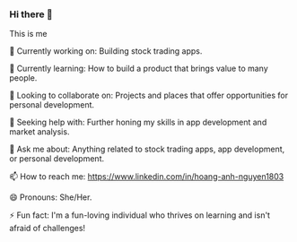 ### Hi there 👋

This is me 

🔭 Currently working on: Building stock trading apps.

🌱 Currently learning: How to build a product that brings value to many people.

👯 Looking to collaborate on: Projects and places that offer opportunities for personal development.

🤔 Seeking help with: Further honing my skills in app development and market analysis.

💬 Ask me about: Anything related to stock trading apps, app development, or personal development.

📫 How to reach me: https://www.linkedin.com/in/hoang-anh-nguyen1803

😄 Pronouns: She/Her.

⚡ Fun fact: I'm a fun-loving individual who thrives on learning and isn't afraid of challenges!
